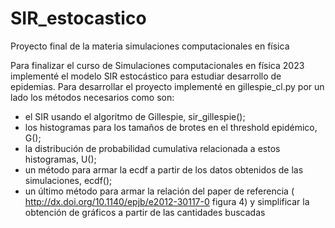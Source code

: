 # SIR_estocastico
Proyecto final de la materia simulaciones computacionales en física

Para finalizar el curso de Simulaciones computacionales en física 2023 implementé el modelo SIR estocástico para estudiar desarrollo de epidemias.
Para desarrollar el proyecto implementé en gillespie_cl.py por un lado los métodos necesarios como son:
- el SIR usando el algoritmo de Gillespie, sir_gillespie();
- los histogramas para los tamaños de brotes en el threshold epidémico, G();
- la distribución de probabilidad cumulativa relacionada a estos histogramas, U();
- un método para armar la ecdf a partir de los datos obtenidos de las simulaciones, ecdf();
- un último método para armar la relación del paper de referencia ( http://dx.doi.org/10.1140/epjb/e2012-30117-0 figura 4) y simplificar la obtención de gráficos a partir de las cantidades buscadas
